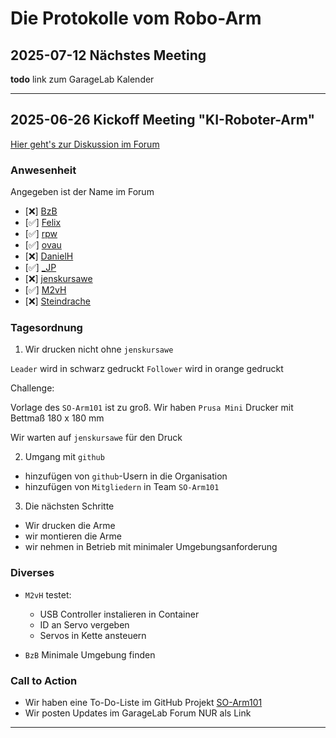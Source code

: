 # Die Protokolle vom Robo-Arm

## 2025-07-12 Nächstes Meeting

**todo** link zum GarageLab Kalender

---

## 2025-06-26 Kickoff Meeting "KI-Roboter-Arm"

[Hier geht's zur Diskussion im Forum](https://forum.garage-lab.de/t/ki-roboterarm/19215/64)

### Anwesenheit

Angegeben ist der Name im Forum

- [❌] [BzB](https://forum.garage-lab.de/u/BzB/summary)
- [✅] [Felix](https://forum.garage-lab.de/u/Felix/summary)
- [✅] [rpw](https://forum.garage-lab.de/u/rpw/summary)
- [✅] [ovau](https://forum.garage-lab.de/u/ovau/summary)
- [❌] [DanielH](https://forum.garage-lab.de/u/DanielH/summary)
- [✅] [_JP](https://forum.garage-lab.de/u/_JP/summary)
- [❌] [jenskursawe](https://forum.garage-lab.de/u/jenskursawe/summary)
- [✅] [M2vH](https://forum.garage-lab.de/u/M2vH/summary)
- [❌] [Steindrache](https://forum.garage-lab.de/u/Steindrache/summary)

<!-- 
- [ ] [$name](https://forum.garage-lab.de/u/{$name}/summary) 
-->

### Tagesordnung

1. Wir drucken nicht ohne `jenskursawe`

`Leader` wird in schwarz gedruckt
`Follower` wird in orange gedruckt

Challenge:

Vorlage des `SO-Arm101` ist zu groß.
Wir haben `Prusa Mini` Drucker mit Bettmaß 180 x 180 mm

Wir warten auf `jenskursawe` für den Druck

2. Umgang mit `github`

- hinzufügen von `github`-Usern in die Organisation
- hinzufügen von `Mitgliedern` in Team `SO-Arm101`

3. Die nächsten Schritte

- Wir drucken die Arme
- wir montieren die Arme
- wir nehmen in Betrieb mit minimaler Umgebungsanforderung

### Diverses

- `M2vH` testet:
    - USB Controller instalieren in Container
    - ID an Servo vergeben
    - Servos in Kette ansteuern

- `BzB` Minimale Umgebung finden

### Call to Action

- Wir haben eine To-Do-Liste im GitHub Projekt [SO-Arm101](https://github.com/orgs/garagelab-dus/projects/1) 
- Wir posten Updates im GarageLab Forum NUR als Link

---